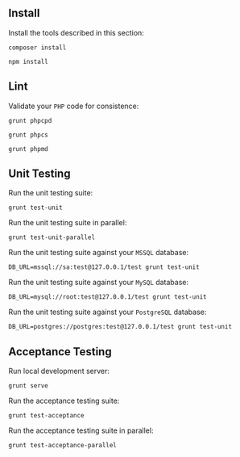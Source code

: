 Install
-------

Install the tools described in this section:

```
composer install
```

```
npm install
```


Lint
----

Validate your `PHP` code for consistence:

```
grunt phpcpd
```

```
grunt phpcs
```

```
grunt phpmd
```


Unit Testing
------------

Run the unit testing suite:

```
grunt test-unit
```

Run the unit testing suite in parallel:

```
grunt test-unit-parallel
```

Run the unit testing suite against your `MSSQL` database:

```
DB_URL=mssql://sa:test@127.0.0.1/test grunt test-unit
```

Run the unit testing suite against your `MySQL` database:

```
DB_URL=mysql://root:test@127.0.0.1/test grunt test-unit
```

Run the unit testing suite against your `PostgreSQL` database:

```
DB_URL=postgres://postgres:test@127.0.0.1/test grunt test-unit
```


Acceptance Testing
------------------

Run local development server:

```
grunt serve
```

Run the acceptance testing suite:

```
grunt test-acceptance
```

Run the acceptance testing suite in parallel:

```
grunt test-acceptance-parallel
```
